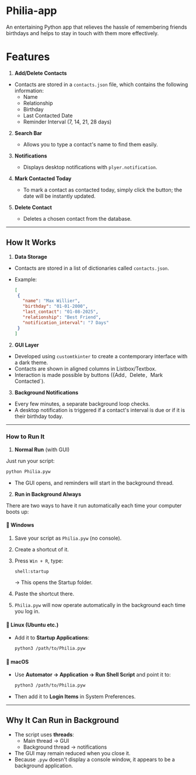 # Philia-app
An entertaining Python app that relieves the hassle of remembering friends birthdays and helps to stay in touch with them more effectively.

# Features

1. **Add/Delete Contacts**
   
  * Contacts are stored in a `contacts.json` file, which contains the following information:
     * Name
     * Relationship
     * Birthday
     * Last Contacted Date
     * Reminder Interval (7, 14, 21, 28 days)

2. **Search Bar**

   * Allows you to type a contact's name to find them easily.

3. **Notifications**

   * Displays desktop notifications with `plyer.notification`.

4. **Mark Contacted Today**

   * To mark a contact as contacted today, simply click the button; the date will be instantly updated.

8. **Delete Contact**

   * Deletes a chosen contact from the database.

---

## How It Works

1. **Data Storage**

* Contacts are stored in a list of dictionaries called `contacts.json`.
* Example:

     ```json
     [
      {
        "name": "Max Willier",
        "birthday": "01-01-2000",
        "last_contact": "01-08-2025",
        "relationship": "Best Friend",
        "notification_interval": "7 Days"
      }
     ]
     ```

2. **GUI Layer**

 * Developed using `customtkinter` to create a contemporary interface with a dark theme.
 * Contacts are shown in aligned columns in Listbox/Textbox.
 *  Interaction is made possible by buttons ({Add`, `Delete`, `Mark Contacted`).

3. **Background Notifications**

 * Every few minutes, a separate background loop checks.
 * A desktop notification is triggered if a contact's interval is due or if it is their birthday today.
   
---

### How to Run It

1. **Normal Run** (with GUI)

Just run your script:

```bash
python Philia.pyw
```

* The GUI opens, and reminders will start in the background thread.

2. **Run in Background Always**

There are two ways to have it run automatically each time your computer boots up:

#### 🔹 Windows

1. Save your script as `Philia.pyw` (no console).
2. Create a shortcut of it.
3. Press `Win + R`, type:

   ```
   shell:startup
   ```

   → This opens the Startup folder.
4. Paste the shortcut there.
5. `Philia.pyw` will now operate automatically in the background each time you log in.

#### 🔹 Linux (Ubuntu etc.)

* Add it to **Startup Applications**:

  ```bash
  python3 /path/to/Philia.pyw 
  ```

#### 🔹 macOS

* Use **Automator → Application → Run Shell Script** and point it to:

  ```bash
  python3 /path/to/Philia.pyw
  ```
* Then add it to **Login Items** in System Preferences.

---

## Why It Can Run in Background

* The script uses **threads**:
  * Main thread → GUI
  * Background thread → notifications
* The GUI may remain reduced when you close it.
*  Because `.pyw` doesn't display a console window, it appears to be a background application.
